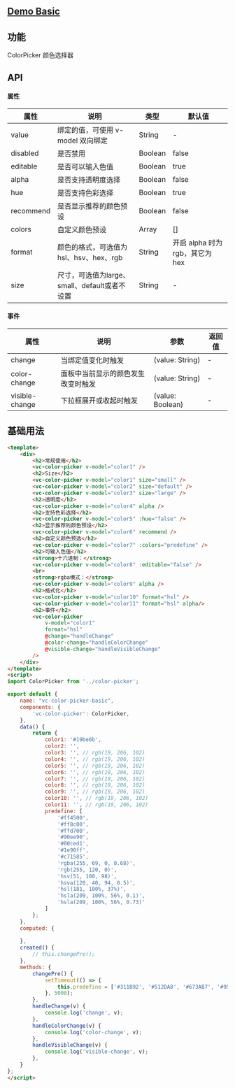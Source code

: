 ## [Demo Basic](https://wya-team.github.io/wya-vc/dist/color-picker/basic.html)
## 功能
ColorPicker 颜色选择器

## API

#### 属性

属性 | 说明 | 类型 | 默认值
---|---|---|---
value | 绑定的值，可使用 v-model 双向绑定 | String | -
disabled | 是否禁用 | Boolean | false
editable | 是否可以输入色值 | Boolean | true
alpha | 是否支持透明度选择 | Boolean | false
hue | 是否支持色彩选择 | Boolean | true
recommend | 是否显示推荐的颜色预设 | Boolean | false
colors | 自定义颜色预设 | Array | []
format | 颜色的格式，可选值为 hsl、hsv、hex、rgb | String | 开启 alpha 时为 rgb，其它为 hex
size | 尺寸，可选值为large、small、default或者不设置 | String | -


#### 事件

属性 | 说明 | 参数 | 返回值
---|---|---|---
change | 当绑定值变化时触发 | (value: String) | -
color-change | 面板中当前显示的颜色发生改变时触发 | (value: String) | -
visible-change | 下拉框展开或收起时触发 | (value: Boolean) | -


## 基础用法

```html
<template>
    <div>
        <h2>常规使用</h2>
        <vc-color-picker v-model="color1" />
        <h2>Size</h2>
        <vc-color-picker v-model="color1" size="small" />
        <vc-color-picker v-model="color2" size="default" />
        <vc-color-picker v-model="color3" size="large" />
        <h2>透明度</h2>
        <vc-color-picker v-model="color4" alpha />
        <h2>支持色彩选择</h2>
        <vc-color-picker v-model="color5" :hue="false" />
        <h2>显示推荐的颜色预设</h2>
        <vc-color-picker v-model="color6" recommend />
        <h2>自定义颜色预选</h2>
        <vc-color-picker v-model="color7" :colors="predefine" />
        <h2>可输入色值</h2>
        <strong>十六进制：</strong>
        <vc-color-picker v-model="color8" :editable="false" />
        <br>
        <strong>rgba模式：</strong>
        <vc-color-picker v-model="color9" alpha />
        <h2>格式化</h2>
        <vc-color-picker v-model="color10" format="hsl" />
        <vc-color-picker v-model="color11" format="hsl" alpha/>
        <h2>事件</h2>
        <vc-color-picker 
            v-model="color1" 
            format="hsl"
            @change="handleChange"
            @color-change="handleColorChange"
            @visible-change="handleVisibleChange"
        />
    </div>
</template>
<script>
import ColorPicker from '../color-picker';

export default {
    name: "vc-color-picker-basic",
    components: {
        'vc-color-picker': ColorPicker,
    },
    data() {
        return {
            color1: '#19be6b',
            color2: '',
            color3: '', // rgb(19, 206, 102)
            color4: '', // rgb(19, 206, 102)
            color5: '', // rgb(19, 206, 102)
            color6: '', // rgb(19, 206, 102)
            color7: '', // rgb(19, 206, 102)
            color8: '', // rgb(19, 206, 102)
            color9: '', // rgb(19, 206, 102)
            color10: '', // rgb(19, 206, 102)
            color11: '', // rgb(19, 206, 102)
            predefine: [
                '#ff4500',
                '#ff8c00',
                '#ffd700',
                '#90ee90',
                '#00ced1',
                '#1e90ff',
                '#c71585',
                'rgba(255, 69, 0, 0.68)',
                'rgb(255, 120, 0)',
                'hsv(51, 100, 98)',
                'hsva(120, 40, 94, 0.5)',
                'hsl(181, 100%, 37%)',
                'hsla(209, 100%, 56%, 0.1)',
                'hsla(209, 100%, 56%, 0.73)'
            ]
        };
    },
    computed: {
        
    },
    created() {
        // this.changePre();
    },
    methods: {
        changePre() {
            setTimeout(() => {
                this.predefine = ['#311B92', '#512DA8', '#673AB7', '#9575CD', '#D1C4E9'];
            }, 5000);
        },
        handleChange(v) {
            console.log('change', v);
        },
        handleColorChange(v) {
            console.log('color-change', v);
        },
        handleVisibleChange(v) {
            console.log('visible-change', v);
        },
    }
};
</script>

```